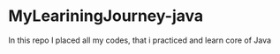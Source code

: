 # MyLeariningJourney-java
In this repo I placed all my codes, that i practiced and learn core of Java
